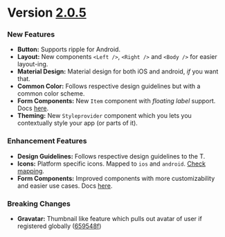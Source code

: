 
# Version [2.0.5](https://github.com/GeekyAnts/NativeBase/releases/tag/v2.0.4)

### New Features

-	**Button:** Supports ripple for Android.
-	**Layout:** New components `<Left />`, `<Right />` and `<Body />` for easier layout-ing.
-	**Material Design:** Material design for both iOS and android, _if_ you want that.
-	**Common Color:** Follows respective design guidelines but with a common color scheme.
-	**Form Components:** New `Item` component with _floating label_ support. Docs [here](http://nativebase.io/docs/v2.0.0/components#form).
-	**Theming:** New `Styleprovider` component which you lets you contextually style your app (or parts of it).



### Enhancement Features 

-	**Design Guidelines:** Follows respective design guidelines to the T.
-	**Icons:** Platform specific icons. Mapped to `ios` and `android`. [Check mapping](https://github.com/GeekyAnts/NativeBase/blob/master/src/basic/Icon/NBIcons.json).
-	**Form Components:** Improved components with more customizability and easier use cases. Docs [here](http://nativebase.io/docs/v2.0.0/components#form).


### Breaking Changes

-	**Gravatar:** Thumbnail like feature which pulls out avatar of user if registered globally ([659548f](https://github.com/GeekyAnts/NativeBase/commit/659548f5357aa762ffcedf555f4736b61be18320))
